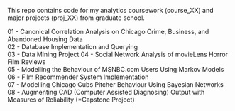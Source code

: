 This repo contains code for my analytics coursework (course_XX) and major projects (proj_XX) from graduate school.

01 - Canonical Correlation Analysis on Chicago Crime, Business, and Abandoned Housing Data  
02 - Database Implementation and Querying  
03 - Data Mining Project
04 - Social Network Analysis of movieLens Horror Film Reviews  
05 - Modelling the Behaviour of MSNBC.com Users Using Markov Models  
06 - Film Recommender System Implementation  
07 - Modelling Chicago Cubs Pitcher Behaviour Using Bayesian Networks  
08 - Augmenting CAD (Computer Assisted Diagnosing) Output with Measures of Reliability (*Capstone Project)  
